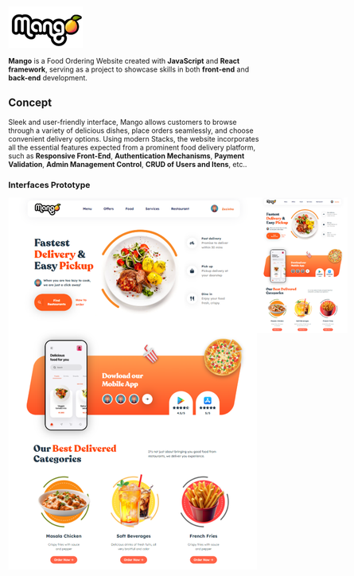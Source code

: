 ![image](https://github.com/Dinista/Food-Ordering-Mango/blob/main/front-end/src/assets/logo.png)

**Mango** is a Food Ordering Website created with **JavaScript** and **React framework**, serving as a project to showcase skills in both **front-end** and **back-end** development.

## Concept

Sleek and user-friendly interface, Mango allows customers to browse through a variety of delicious dishes, place orders seamlessly, and choose convenient delivery options. Using modern Stacks, the website incorporates all the essential features expected from a prominent food delivery platform, such as **Responsive Front-End**, **Authentication Mechanisms**, **Payment Validation**, **Admin Management Control**, **CRUD of Users and Itens**, etc..

### Interfaces Prototype

<div style= "display: flex;">
  <img style= "width: 500px; height: 747px;" src="https://github.com/Dinista/Food-Ordering-Mango/blob/main/front-end/src/assets/Screenshots/HeroPage.png" style="width: 550px;" />
  <img style= "width: 500px; height: 272px; " src="https://github.com/Dinista/Food-Ordering-Mango/blob/main/front-end/src/assets/Screenshots/HeroPage.png" style="width: 550px;" />
</div>
